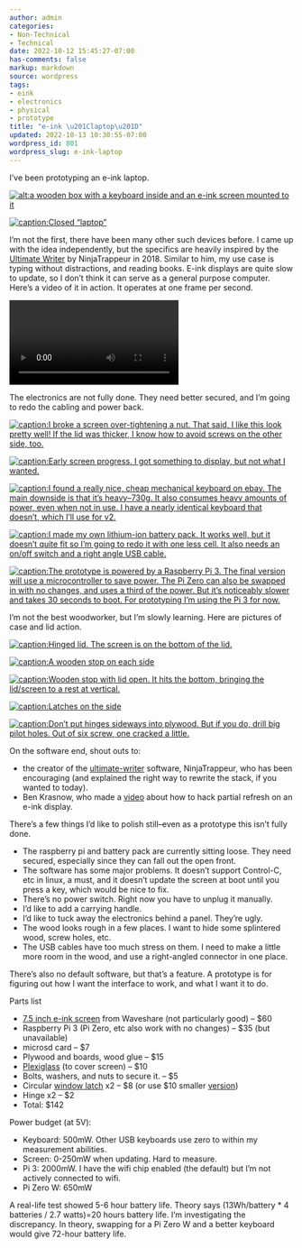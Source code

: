 ```yaml
---
author: admin
categories:
- Non-Technical
- Technical
date: 2022-10-12 15:45:27-07:00
has-comments: false
markup: markdown
source: wordpress
tags:
- eink
- electronics
- physical
- prototype
title: "e-ink \u201Claptop\u201D"
updated: 2022-10-13 10:30:55-07:00
wordpress_id: 801
wordpress_slug: e-ink-laptop
---
```

I’ve been prototyping an e-ink laptop.

[![alt:a wooden box with a keyboard inside and an e-ink screen mounted to it](../wp-content/uploads/2022/10/front_view_open-1024x768.jpg)](../wp-content/uploads/2022/10/front_view_open-scaled.jpg)

[![caption:Closed “laptop”](../wp-content/uploads/2022/10/front_view-300x225.jpg)](../wp-content/uploads/2022/10/front_view-scaled.jpg)

I’m not the first, there have been many other such devices before. I came up with the idea independently, but the specifics are heavily inspired by the [Ultimate Writer](https://alternativebit.fr/posts/ultimate-writer/) by NinjaTrappeur in 2018. Similar to him, my use case is typing without distractions, and reading books. E-ink displays are quite slow to update, so I don’t think it can serve as a general purpose computer. Here’s a video of it in action. It operates at one frame per second.

<video controls="" src="https://za3k.com/archive/eink_typing1.mp4"></video>

The electronics are not fully done. They need better secured, and I’m going to redo the cabling and power back.

[![caption:I broke a screen over-tightening a nut. That said, I like this look pretty well! If the lid was thicker, I know how to avoid screws on the other side, too.](../wp-content/uploads/2022/10/screen_closeup-1024x768.jpg)](../wp-content/uploads/2022/10/screen_closeup-scaled.jpg)

[![caption:Early screen progress. I got something to display, but not what I wanted.](../wp-content/uploads/2022/10/early_garbage-crop-300x224.jpg)](../wp-content/uploads/2022/10/early_garbage-crop-scaled.jpg)

[![caption:I found a really nice, cheap mechanical keyboard on ebay. The main downside is that it’s heavy–730g. It also consumes heavy amounts of power, even when not in use. I have a nearly identical keyboard that doesn’t, which I’ll use for v2.](../wp-content/uploads/2022/10/keyboard_closeup-300x225.jpg)](../wp-content/uploads/2022/10/keyboard_closeup-scaled.jpg)

[![caption:I made my own lithium-ion battery pack. It works well, but it doesn’t quite fit so I’m going to redo it with one less cell. It also needs an on/off switch and a right angle USB cable.](../wp-content/uploads/2022/10/battery_back_closeup-300x225.jpg)](../wp-content/uploads/2022/10/battery_back_closeup-scaled.jpg)

[![caption:The prototype is powered by a Raspberry Pi 3. The final version will use a microcontroller to save power. The Pi Zero can also be swapped in with no changes, and uses a third of the power. But it’s noticeably slower and takes 30 seconds to boot. For prototyping I’m using the Pi 3 for now.](../wp-content/uploads/2022/10/pi_closeup-300x225.jpg)](../wp-content/uploads/2022/10/pi_closeup-scaled.jpg)

I’m not the best woodworker, but I’m slowly learning. Here are pictures of case and lid action.

[![caption:Hinged lid. The screen is on the bottom of the lid.](../wp-content/uploads/2022/10/added_back_stops-300x225.jpg)](../wp-content/uploads/2022/10/added_back_stops-scaled.jpg)

[![caption:A wooden stop on each side](../wp-content/uploads/2022/10/back_stop-300x225.jpg)](../wp-content/uploads/2022/10/back_stop-scaled.jpg)

[![caption:Wooden stop with lid open. It hits the bottom, bringing the lid/screen to a rest at vertical.](../wp-content/uploads/2022/10/back_stop_action-300x225.jpg)](../wp-content/uploads/2022/10/back_stop_action-scaled.jpg)

[![caption:Latches on the side](../wp-content/uploads/2022/10/hinge-300x225.jpg)](../wp-content/uploads/2022/10/hinge-scaled.jpg)

[![caption:Don’t put hinges sideways into plywood. But if you do, drill big pilot holes. Out of six screw, one cracked a little.](../wp-content/uploads/2022/10/hinge_crack-300x225.jpg)](../wp-content/uploads/2022/10/hinge_crack-scaled.jpg)

On the software end, shout outs to:

-   the creator of the [ultimate-writer](https://github.com/NinjaTrappeur/ultimate-writer) software, NinjaTrappeur, who has been encouraging (and explained the right way to rewrite the stack, if you wanted to today).
-   Ben Krasnow, who made a [video](https://www.youtube.com/watch?v=MsbiO8EAsGw&ab_channel=AppliedScience) about how to hack partial refresh on an e-ink display.

There’s a few things I’d like to polish still–even as a prototype this isn’t fully done.

-   The raspberry pi and battery pack are currently sitting loose. They need secured, especially since they can fall out the open front.
-   The software has some major problems. It doesn’t support Control-C, etc in linux, a must, and it doesn’t update the screen at boot until you press a key, which would be nice to fix.
-   There’s no power switch. Right now you have to unplug it manually.
-   I’d like to add a carrying handle.
-   I’d like to tuck away the electronics behind a panel. They’re ugly.
-   The wood looks rough in a few places. I want to hide some splintered wood, screw holes, etc.
-   The USB cables have too much stress on them. I need to make a little more room in the wood, and use a right-angled connector in one place.

There’s also no default software, but that’s a feature. A prototype is for figuring out how I want the interface to work, and what I want it to do.

Parts list

-   [7.5 inch e-ink screen](https://www.waveshare.com/7.5inch-e-paper-hat.htm) from Waveshare (not particularly good) – $60
-   Raspberry Pi 3 (Pi Zero, etc also work with no changes) – $35 (but unavailable)
-   microsd card – $7
-   Plywood and boards, wood glue – $15
-   [Plexiglass](https://www.amazon.com/gp/product/B088LXM1P1) (to cover screen) – $10
-   Bolts, washers, and nuts to secure it. – $5
-   Circular [window latch](https://www.amazon.com/dp/B000CSGD1U) x2 – $8 (or use $10 smaller [version](https://www.amazon.com/dp/B09ZTLLC6K))
-   Hinge x2 – $2
-   Total: $142

Power budget (at 5V):

-   Keyboard: 500mW. Other USB keyboards use zero to within my measurement abilities.
-   Screen: 0-250mW when updating. Hard to measure.
-   Pi 3: 2000mW. I have the wifi chip enabled (the default) but I’m not actively connected to wifi.
-   Pi Zero W: 650mW

A real-life test showed 5-6 hour battery life. Theory says (13Wh/battery \* 4 batteries / 2.7 watts)=20 hours battery life. I’m investigating the discrepancy. In theory, swapping for a Pi Zero W and a better keyboard would give 72-hour battery life.
